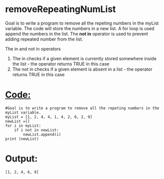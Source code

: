 # removeRepeatingNumList
Goal is to write a program to remove all the repeting numbers in the myList variable. The code will store the numbers in a new list. A for loop is used append the numbers in the list. The **not in** operator is used to prevent adding repeated number from the list. 

The in and not in operators

1. The in checks if a given element is currently stored somewhere inside the list - the operator returns TRUE in this case
2. The not in checks if a given element is absent in a list - the operator returns TRUE in this case

[Code:](https://github.com/Fran0616/removeRepeatingNumList/blob/master/removeRepeatingNUMList.py)
=

```
#Goal is to write a program to remove all the repeting numbers in the myList variable.
myList = [1, 2, 4, 4, 1, 4, 2, 6, 2, 9]
newList =[]
for i in myList: 
    if i not in newList:
        newList.append(i)
print (newList)

```

Output: 
=

```
[1, 2, 4, 6, 9]
```
